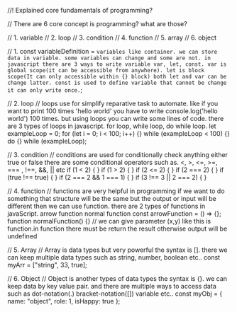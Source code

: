 //! Explained core fundamentals of programming?

// There are 6 core concept is programming? what are those?

// 1. variable
// 2. loop
// 3. condition
// 4. function
// 5. array
// 6. object

// 1.
const variableDefinition = `variables like container. we can store data in variable. some variables can change and some are not. in javascript there are 3 ways to write variable var, let, const. var is global scope(it can be accessible from anywhere). let is block scope(It can only accessible within {} block) both let and var can be change latter. const is used to define variable that cannot be change it can only write once.`;

// 2. loop
// loops use for simplify reparative task to automate. like if you want to print 100 times 'hello world' you have to write console.log('hello world') 100 times. but using loops you can write some lines of code. there are 3 types of loops in javascript. for loop, while loop, do while loop.
let exampleLoop = 0;
for (let i = 0; i < 100; i++) {}
while (exampleLoop < 100) {}
do {} while (exampleLoop);

// 3. condition
// conditions are used for conditionally check anything either true or false there are some conditional operators such as. <, >, <=, >=, === , !==, &&, || etc
if (1 < 2) {
}
if (1 > 2) {
}
if (2 <= 2) {
}
if (2 === 2) {
}
if (true !== true) {
}
if (2 === 2 && 1 === 1) {
}
if (3 !== 3 || 2 === 2) {
}

// 4. function
// functions are very helpful in programming if we want to do something that structure will be the same but the output or input will be different then we can use function. there are 2 types of functions in javaScript. arrow function normal function
const arrowFunction = () => {};
function normalFunction() {} // we can give parameter (x,y) like this is function.in function there must be return the result otherwise output will be undefined

// 5. Array
// Array is data types but very powerful the syntax is []. there we can keep multiple data types such as string, number, boolean etc..
const myArr = ["string", 33, true];

// 6. Object
// Object is another types of data types the syntax is {}. we can keep data by key value pair. and there are multiple ways to access data such as dot-notation(.) bracket-notation([]) variable etc..
const myObj = { name: "object", role: 1, isHappy: true };
